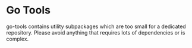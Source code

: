 # Go Tools

go-tools contains utility subpackages which are too small for a dedicated
repository. Please avoid anything that requires lots of dependencies or is
complex.
